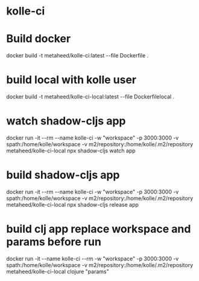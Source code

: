 # kolle-ci

# Build docker
docker build  -t metaheed/kolle-ci:latest --file Dockerfile .

# build local with kolle user
docker build  -t metaheed/kolle-ci-local:latest --file Dockerfilelocal .

# watch shadow-cljs app
docker run -it --rm --name kolle-ci -w "workspace" -p 3000:3000  -v spath:/home/kolle/workspace -v m2/repository:/home/kolle/.m2/repository metaheed/kolle-ci-local npx shadow-cljs watch app

# build shadow-cljs app
docker run -it --rm --name kolle-ci -w "workspace" -p 3000:3000  -v spath:/home/kolle/workspace -v m2/repository:/home/kolle/.m2/repository metaheed/kolle-ci-local npx shadow-cljs release app

# build clj app replace workspace and params before run
docker run -it --name kolle-ci --rm -w "workspace" -p 3000:3000  -v spath:/home/kolle/workspace -v m2/repository:/home/kolle/.m2/repository metaheed/kolle-ci-local clojure "params"

